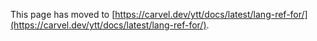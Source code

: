 This page has moved to [https://carvel.dev/ytt/docs/latest/lang-ref-for/](https://carvel.dev/ytt/docs/latest/lang-ref-for/).
